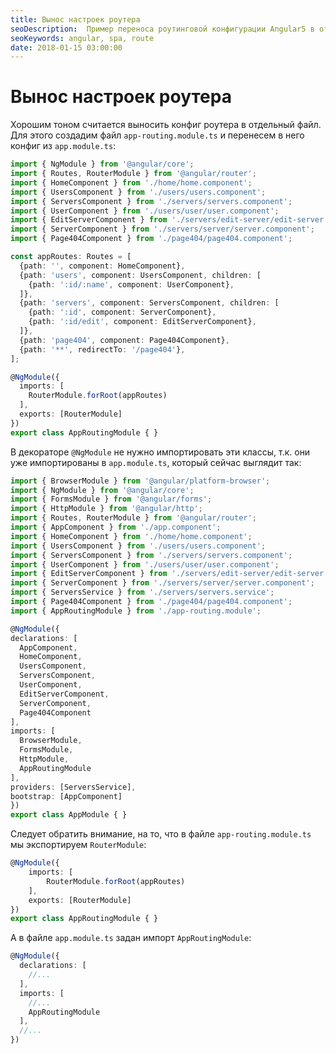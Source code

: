 ```yaml
---
title: Вынос настроек роутера
seoDescription:  Пример переноса роутинговой конфигурации Angular5 в отдельный файл.
seoKeywords: angular, spa, route
date: 2018-01-15 03:00:00
---
```

# Вынос настроек роутера

Хорошим тоном считается выносить конфиг роутера в отдельный файл. Для этого создадим файл `app-routing.module.ts` и перенесем в него конфиг из `app.module.ts`:

```typescript
import { NgModule } from '@angular/core';
import { Routes, RouterModule } from '@angular/router';
import { HomeComponent } from './home/home.component';
import { UsersComponent } from './users/users.component';
import { ServersComponent } from './servers/servers.component';
import { UserComponent } from './users/user/user.component';
import { EditServerComponent } from './servers/edit-server/edit-server.component';
import { ServerComponent } from './servers/server/server.component';
import { Page404Component } from './page404/page404.component';

const appRoutes: Routes = [
  {path: '', component: HomeComponent},
  {path: 'users', component: UsersComponent, children: [
    {path: ':id/:name', component: UserComponent},
  ]},
  {path: 'servers', component: ServersComponent, children: [
    {path: ':id', component: ServerComponent},
    {path: ':id/edit', component: EditServerComponent},
  ]},
  {path: 'page404', component: Page404Component},
  {path: '**', redirectTo: '/page404'},
];

@NgModule({
  imports: [
    RouterModule.forRoot(appRoutes)
  ],
  exports: [RouterModule]
})
export class AppRoutingModule { }
```

В декораторе `@NgModule` не нужно импортировать эти классы, т.к. они уже импортированы в `app.module.ts`, который сейчас выглядит так:

```typescript
import { BrowserModule } from '@angular/platform-browser';
import { NgModule } from '@angular/core';
import { FormsModule } from '@angular/forms';
import { HttpModule } from '@angular/http';
import { Routes, RouterModule } from '@angular/router';
import { AppComponent } from './app.component';
import { HomeComponent } from './home/home.component';
import { UsersComponent } from './users/users.component';
import { ServersComponent } from './servers/servers.component';
import { UserComponent } from './users/user/user.component';
import { EditServerComponent } from './servers/edit-server/edit-server.component';
import { ServerComponent } from './servers/server/server.component';
import { ServersService } from './servers/servers.service';
import { Page404Component } from './page404/page404.component';
import { AppRoutingModule } from './app-routing.module';

@NgModule({
declarations: [
  AppComponent,
  HomeComponent,
  UsersComponent,
  ServersComponent,
  UserComponent,
  EditServerComponent,
  ServerComponent,
  Page404Component
],
imports: [
  BrowserModule,
  FormsModule,
  HttpModule,
  AppRoutingModule
],
providers: [ServersService],
bootstrap: [AppComponent]
})
export class AppModule { }
```

Следует обратить внимание, на то, что в файле `app-routing.module.ts` мы экспортируем `RouterModule`:

```typescript
@NgModule({
	imports: [
		RouterModule.forRoot(appRoutes)
	],
	exports: [RouterModule]
})
export class AppRoutingModule { }
```

А в файле `app.module.ts` задан импорт `AppRoutingModule`:

```typescript
@NgModule({
  declarations: [
    //...
  ],
  imports: [
    //...
    AppRoutingModule
  ],
  //...
})
```